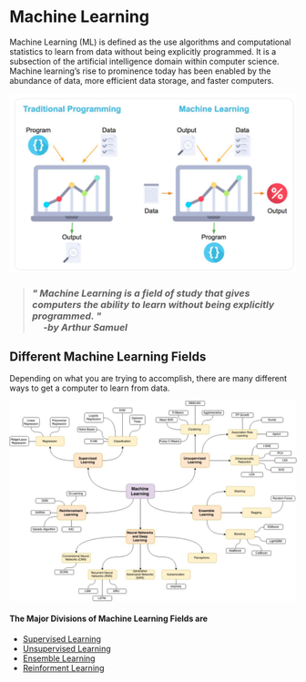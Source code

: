 # Machine Learning
Machine Learning (ML) is defined as the use algorithms and computational statistics to learn from data without being explicitly programmed. It is a subsection of the artificial intelligence domain within computer science. Machine learning’s rise to prominence today has been enabled by the abundance of data, more efficient data storage, and faster computers.

![tradvsml](../images/tradvsml.png)

>### <i>" Machine Learning is a field of study that gives computers the ability to learn without being explicitly programmed. " <br>&nbsp;&nbsp;&nbsp;&nbsp;&nbsp;-by Arthur Samuel</i>


## Different Machine Learning Fields

Depending on what you are trying to accomplish, there are many different ways to get a computer to learn from data. 

![ml_map](../images/ml_map.jpg)

#### The Major Divisions of Machine Learning Fields are 
- [Supervised Learning](Machine_Learning/Supervised_Learning/supervised_learning.md)
- [Unsupervised Learning](Machine_Learning/Unsupervised_Learning/unsupervised_learning.md)
- [Ensemble Learning](Machine_Learning/Ensemble_Learning/ensemble_learning.md)
- [Reinforment Learning](Machine_Learning/Reinforcement_Learning/reinforcement_learning.md)